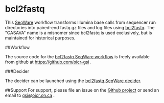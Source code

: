 # bcl2fastq

This [SeqWare](http://seqware.github.io/) workflow transforms Illumina base calls from sequencer run directories into paired-end fastq.gz files and log files using [bcl2fastq](http://support.illumina.com/downloads/bcl2fastq_conversion_software_184.html). The "CASAVA" name is a misnomer since bcl2fastq is used exclusively, but is maintained for historical purposes.

##Workflow

The source code for the [bcl2fastq SeqWare workflow](workflow-casava) is freely available from github at https://github.com/oicr-gsi .

###Decider

The decider can be launched using the [bcl2fastq SeqWare decider](decider-bcl2fastq).

##Support
For support, please file an issue on the [Github project](https://github.com/oicr-gsi) or send an email to gsi@oicr.on.ca .
